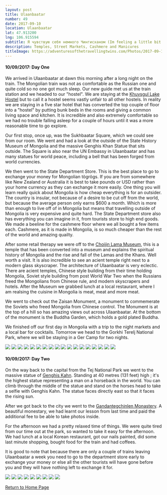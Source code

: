 ```yaml
---
layout: post
title: Ulaanbaatar
number: 49
date: 2017-09-10
location: Ulaanbaatar
lat: 47.913200
lng: 106.915594
subtitle: Я чувствую себя немного Чингисханом (Im feeling a little bit Genghis Khan)
description: Temples, Street Markets, Cashmere and Manicures
titleImage: https://adventuresofthetravellingtwins.com/Photos/2017-09-10-Ulaanbaatar/cover-min.JPG
---
```


<h4>10/09/2017: Day One</h4>

We arrived in Ulaanbaatar at dawn this morning after a long night on the train. The Mongolian train was not as comfortable as the Russian one and quite cold so no one got much sleep. Our new guide met us at the train station and we headed to our "hostel". We are staying at the <a target="_blank" href="https://khuvsgul-lake-hotel.business.site/">Khuvsgul Lake Hostel</a> but to call it a hostel seems vastly unfair to all other hostels. In reality we are staying in a five star hotel that has converted the top couple of floor into a "hostel" by putting bunk beds in the rooms and giving a common living space and kitchen. It is incredible and also extremely comfortable so we had no trouble falling asleep for a couple of hours until it was a more reasonable time to go explore. 

Our first stop, once up, was the Sukhbaatar Square, which we could see from our room. We went and had a look at the outside of the State History Museum of Mongolia and the massive Genghis Khan Statue that sits outside. The Square is also near the UN Embassy in Ulaanbaatar and has many statues for world peace, including a bell that has been forged from world currencies. 

We then went to the State Department Store. This is the best place to go to exchange your money for Mongolian tögrögs. If you are from somewhere like New Zealand or Australia it is best to take pounds or USD rather than your home currency as they can exchange it more easily. One thing you will learn really quick about Mongolia is how cheap everything is for an outsider. The country is insular, not because of a desire to be cut off from the world, but because the average person only earns $600 a month. Which is more than enough to live off of in Mongolia but means that travelling outside of Mongolia is very expensive and quite hard. The State Department store also has everything you can imagine in it, from tourists store to high end goods. We made a beeline for the cashmere floor where we all bought a few items each. Cashmere, as it is made in Mongolia, is so much cheaper than the rest of the world and amazing quailty. 

After some retail therapy we were off to the <a target="_blank" href="http://www.templemuseum.mn/">Choijin Lama Museum</a>, this is a temple that has been converted into a museum and explains the spiritual history of Mongolia and the rise and fall of the Lamas and the Khans. Well worth a visit. It is also incredible to see an acient temple right next to a modern glass skyscraper. The architecture of Ulaanbaatar is very eclectic. There are acient temples, Chinese style building from their time holding Mongolia, Soviet style building from post World War Two when the Russians freed the Mongolians from Chinese rule, and modern skyscrapers and hotels. After the Museum we grabbed lunch at a local restaurant, where I am realsing the cuisine in Mongolia is meat, meat and more meat.

We went to check out the Zaisan Monument, a monument to commemerate the Soviets who freed Mongolia from Chinese control. The Monument is at the top of a hill so has amazing views out across Ulaanbaatar. At the bottom of the monument is the Buddha Garden, which holds a gold plated Buddha. 

We finished off our first day in Mongolia with a trip to the night markets and a local bar for cocktails. Tomorrow we head to the Gorkhi Terelj National Park, where we will be staying in a Ger Camp for two nights. 

<img src="https://adventuresofthetravellingtwins.com/Photos/2017-09-10-Ulaanbaatar/670CF10F-9168-4AB7-9402-2E32529574EE.jpeg" class="image1">
<img src="https://adventuresofthetravellingtwins.com/Photos/2017-09-10-Ulaanbaatar/day11-min.JPG" class="image1">
<img src="https://adventuresofthetravellingtwins.com/Photos/2017-09-10-Ulaanbaatar/day13-min.JPG" class="image1">
<img src="https://adventuresofthetravellingtwins.com/Photos/2017-09-10-Ulaanbaatar/day14-min.JPG" class="image1">
<img src="https://adventuresofthetravellingtwins.com/Photos/2017-09-10-Ulaanbaatar/day15-min.JPG" class="image1">
<img src="https://adventuresofthetravellingtwins.com/Photos/2017-09-10-Ulaanbaatar/day16-min.JPG" class="image1">
<img src="https://adventuresofthetravellingtwins.com/Photos/2017-09-10-Ulaanbaatar/day17-min.JPG" class="image1">
<img src="https://adventuresofthetravellingtwins.com/Photos/2017-09-10-Ulaanbaatar/day18-min.JPG" class="image1">
<img src="https://adventuresofthetravellingtwins.com/Photos/2017-09-10-Ulaanbaatar/day19-min.JPG" class="image1">
<img src="https://adventuresofthetravellingtwins.com/Photos/2017-09-10-Ulaanbaatar/day110-min.JPG" class="image1">
<img src="https://adventuresofthetravellingtwins.com/Photos/2017-09-10-Ulaanbaatar/day111-min.JPG" class="image1">
<img src="https://adventuresofthetravellingtwins.com/Photos/2017-09-10-Ulaanbaatar/day112-min.JPG" class="image1">
<img src="https://adventuresofthetravellingtwins.com/Photos/2017-09-10-Ulaanbaatar/day113-min.JPG" class="image1">
<img src="https://adventuresofthetravellingtwins.com/Photos/2017-09-10-Ulaanbaatar/day114-min.JPG" class="image1">
<img src="https://adventuresofthetravellingtwins.com/Photos/2017-09-10-Ulaanbaatar/day115-min.JPG" class="image1">
<img src="https://adventuresofthetravellingtwins.com/Photos/2017-09-10-Ulaanbaatar/day119-min.JPG" class="image1">
<img src="https://adventuresofthetravellingtwins.com/Photos/2017-09-10-Ulaanbaatar/day120-min.JPG" class="image1">
<img src="https://adventuresofthetravellingtwins.com/Photos/2017-09-10-Ulaanbaatar/day121-min.JPG" class="image1">


<h4>10/09/2017: Day Two</h4>

On the way back to the capital from the Tej National Park we went to the massive statue of <a target="_blank" href="http://www.mongolia-trips.com/travel-guide/destination/gengis-khan-complex/">Genghis Kahn</a>. Standing at 40 metres (131 feet) high ; it's the highest statue representing a man on a horseback in the world. You can climb through the middle of the statue and stand on the horses head to take a selfie with Genghis Kahn. The statue faces directly east so that it faces the rising sun. 

After we got back to the city we went to the <a target="_blank" href="http://www.gandan.mn/">Gandantegchinlen Monastery</a>. A beautiful monestary, we had learnt our lesson from last time and paid the additional fee to be able to take photos inside. 

For the afternoon we had a pretty relaxed time of things. We were quite tired from our time out at the park, so wanted to take it easy for the afternoon. We had lunch at a local Korean restaurant, got our nails painted, did some last minute shopping, bought food for the train and had coffees.

It is good to note that because there are only a couple of trains leaving Ulaanbaatar a week you need to go to the department store early to exchange your money or else all the other tourists will have gone before you and they will have nothing left to exchange it for. 

<img src="https://adventuresofthetravellingtwins.com/Photos/2017-09-11-TejPark/day214-min.JPG" class="image1">
<img src="https://adventuresofthetravellingtwins.com/Photos/2017-09-11-TejPark/day215-min.JPG" class="image1">
<img src="https://adventuresofthetravellingtwins.com/Photos/2017-09-10-Ulaanbaatar/day116-min.JPG" class="image1">
<img src="https://adventuresofthetravellingtwins.com/Photos/2017-09-10-Ulaanbaatar/day117-min.JPG" class="image1">
<img src="https://adventuresofthetravellingtwins.com/Photos/2017-09-10-Ulaanbaatar/food.jpg" class="image1">
<img src="https://adventuresofthetravellingtwins.com/Photos/2017-09-10-Ulaanbaatar/nails1.jpg" class="image1">
<img src="https://adventuresofthetravellingtwins.com/Photos/2017-09-10-Ulaanbaatar/nails2.jpg" class="image1">
<img src="https://adventuresofthetravellingtwins.com/Photos/2017-09-10-Ulaanbaatar/genghis.jpg" class="image1">
<img src="https://adventuresofthetravellingtwins.com/Photos/2017-09-10-Ulaanbaatar/AF30FE1D-B2E7-4172-8A46-F11C4D21A2A0.jpeg" class="image1">

<a href="https://adventuresofthetravellingtwins.com/">Return to Home Page</a>
